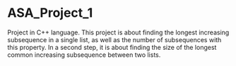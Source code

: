 # ASA_Project_1
Project in C++ language. This project is about finding the longest increasing subsequence in a single list, as well as the number of subsequences with this property. In a second step, it is about finding the size of the longest common increasing subsequence between two lists.
